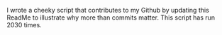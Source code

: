 I wrote a cheeky script that contributes to my Github by updating this ReadMe to illustrate why more than commits matter. This script has run 2030 times.